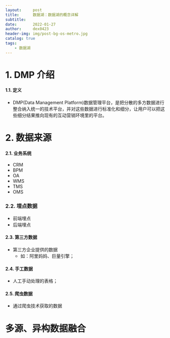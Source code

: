 ```yaml
---
layout:     post
title:      数据湖：数据湖的概念详解
subtitle:   
date:       2022-01-27
author:     dex0423
header-img: img/post-bg-os-metro.jpg
catalog: true
tags:
    - 数据湖
---
```



# 1. DMP 介绍

#### 1.1. 定义

- DMP(Data Management Platform)数据管理平台，是把分散的多方数据进行整合纳入统一的技术平台，并对这些数据进行标准化和细分，让用户可以把这些细分结果推向现有的互动营销环境里的平台。



# 2. 数据来源

#### 2.1. 业务系统

- CRM
- BPM
- OA
- WMS
- TMS
- OMS

### 2.2. 埋点数据

- 前端埋点
- 后端埋点

#### 2.3. 第三方数据

- 第三方企业提供的数据
    - 如：阿里妈妈、巨量引擎；

#### 2.4. 手工数据

- 人工手动处理的表格；

#### 2.5. 爬虫数据

- 通过爬虫技术获取的数据


# 多源、异构数据融合